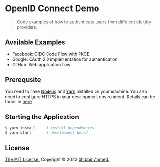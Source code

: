 # OpenID Connect Demo

> Code examples of how to authenticate users from different identity providers.

## Available Examples
- Facebook: OIDC Code Flow with PKCE
- Google: OAuth 2.0 implementation for authentication
- GitHub: Web application flow

## Prerequsite
You need to have [Node.js](https://nodejs.org/en/) and [Yarn](https://yarnpkg.com/) installed on your machine. You also need to configure HTTPS in your development environment. Details can be found in [here](https://github.com/FiloSottile/mkcert).

## Starting the Application

```bash
$ yarn install     # install dependencies
$ yarn start       # development build
```

## License
<a href="https://opensource.org/licenses/MIT">The MIT License.</a> Copyright &copy; 2023 [Shibbir Ahmed.](https://shibbir.io/)

